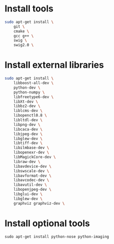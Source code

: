 # Install tools

```bash
sudo apt-get install \
    git \
    cmake \
    gcc g++ \
    swig \
    swig2.0 \
```


# Install external libraries

```bash
sudo apt-get install \
    libboost-all-dev \
    python-dev \
    python-numpy \
    libfreetype6-dev \
    libXt-dev \
    libbz2-dev \
    liblcms-dev \
    libopenctl0.8 \
    libltdl-dev \
    libpng-dev \
    libcaca-dev \
    libjpeg-dev \
    libglew-dev \
    libtiff-dev \
    libilmbase-dev \
    libopenexr-dev \
    libMagickCore-dev \
    libraw-dev \
    libavdevice-dev \
    libswscale-dev \
    libavformat-dev \
    libavcodec-dev \
    libavutil-dev \
    libopenjpeg-dev \
    libglui-dev \
    libglew-dev \
    graphviz graphviz-dev \
```


# Install optional tools

```sudo apt-get install python-nose python-imaging```

